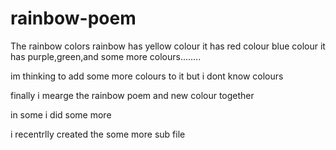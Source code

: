 # rainbow-poem

The rainbow colors
rainbow has
yellow colour
it has red colour blue colour
it has purple,green,and some more colours........

im thinking to add some more colours to it but i dont know colours

finally i mearge the rainbow poem and new colour together


in some i did some more

i recentrlly created the some more sub file 

